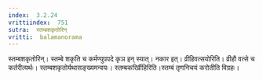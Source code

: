 ```yaml
---
index:  3.2.24
vrittiindex:  751
sutra:  स्तम्बशकृतोरिन्
vritti:  balamanorama 
---
```


स्तम्बशकृतोरिन्। स्तम्बे शकृति च कर्मण्युपपदे कृञ इन् स्यात्। नकार इत्। व्रीहिवत्सयोरिति। व्रीहौ वत्से च कर्तरीत्यर्थः। स्तम्बशकृतोर्यथासङ्ख्यमन्वयः। स्तम्बकरिर्व्रीहिरिति।स्तम्बं तृणनिचयं करोतीति विग्रहः। 

